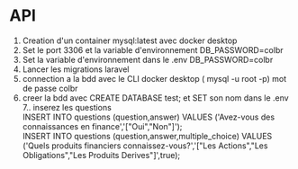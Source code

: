 # API

1. Creation d'un container mysql:latest avec docker desktop
2. Set le port 3306 et la variable d'environnement DB_PASSWORD=colbr
3. Set la variable d'environnement dans le .env DB_PASSWORD=colbr
4. Lancer les migrations laravel
5. connection a la bdd avec le CLI docker desktop ( mysql -u root -p) mot de passe colbr
6. creer la bdd avec CREATE DATABASE test; et SET son nom dans le .env
7.. inserez les questions  
INSERT INTO questions (question,answer) VALUES ('Avez-vous des connaissances en finance','["Oui","Non"]');  
INSERT INTO questions (question,answer,multiple_choice) VALUES ('Quels produits financiers connaissez-vous?','["Les Actions","Les Obligations","Les Produits Derives"]',true); 
